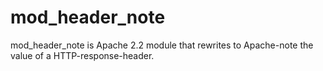 mod_header_note
===============

mod_header_note is Apache 2.2 module that rewrites to Apache-note the value of a HTTP-response-header.
